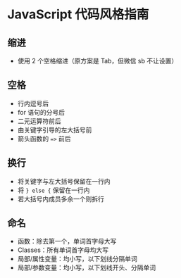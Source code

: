 ﻿# JavaScript 代码风格指南
## 缩进
- 使用 2 个空格缩进（原方案是 Tab，但微信 sb 不让设置）
## 空格
- 行内逗号后
- for 语句的分号后
- 二元运算符前后
- 由关键字引导的左大括号前
- 箭头函数的 `=>` 前后
## 换行
- 将关键字与左大括号保留在一行内
- 将 `} else {` 保留在一行内
- 若大括号内成员多余一个则拆行
## 命名
- 函数：除去第一个，单词首字母大写
- Classes：所有单词首字母均大写
- 局部/属性变量：均小写，以下划线分隔单词
- 局部/参数变量：均小写，以下划线开头、分隔单词
